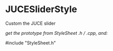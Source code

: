 # JUCESliderStyle

Custom the JUCE slider

*get the prototype from StyleSheet .h / .cpp, and:*

  #include "StyleSheet.h"
